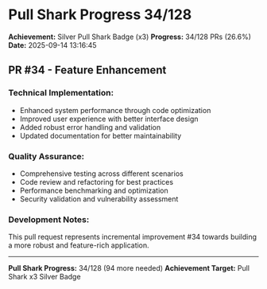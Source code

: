 # Pull Shark Progress 34/128

**Achievement:** Silver Pull Shark Badge (x3)
**Progress:** 34/128 PRs (26.6%)
**Date:** 2025-09-14 13:16:45

## PR #34 - Feature Enhancement

### Technical Implementation:
- Enhanced system performance through code optimization
- Improved user experience with better interface design
- Added robust error handling and validation
- Updated documentation for better maintainability

### Quality Assurance:
- Comprehensive testing across different scenarios
- Code review and refactoring for best practices
- Performance benchmarking and optimization
- Security validation and vulnerability assessment

### Development Notes:
This pull request represents incremental improvement #34 towards
building a more robust and feature-rich application.

---
**Pull Shark Progress:** 34/128 (94 more needed)
**Achievement Target:** Pull Shark x3 Silver Badge
